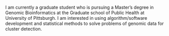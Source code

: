 I am currently a graduate student who is pursuing a Master’s degree in Genomic Bioinformatics at the Graduate school of Public Health at University of Pittsburgh. I am interested in using algorithm/software development and statistical methods to solve problems of genomic data for cluster detection. 

